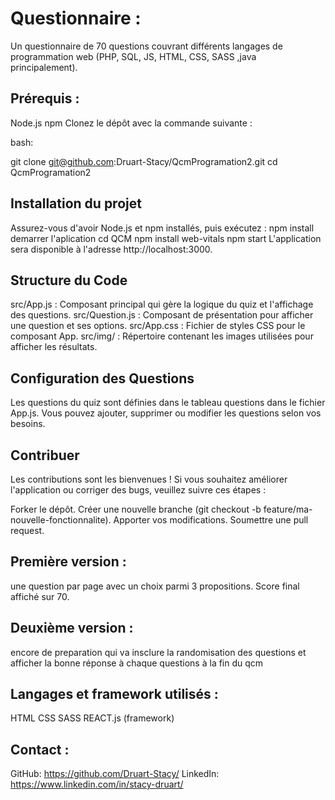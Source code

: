 # Questionnaire :
Un questionnaire de 70 questions couvrant différents langages de programmation web (PHP, SQL, JS, HTML, CSS, SASS ,java principalement).

## Prérequis :

Node.js
npm
Clonez le dépôt avec la commande suivante :

bash:

git clone git@github.com:Druart-Stacy/QcmProgramation2.git
cd QcmProgramation2

## Installation du projet
Assurez-vous d'avoir Node.js et npm installés, puis exécutez :
npm install
demarrer l'aplication
cd QCM
npm install web-vitals
npm start
L'application sera disponible à l'adresse http://localhost:3000.

## Structure du Code
src/App.js : Composant principal qui gère la logique du quiz et l'affichage des questions.
src/Question.js : Composant de présentation pour afficher une question et ses options.
src/App.css : Fichier de styles CSS pour le composant App.
src/img/ : Répertoire contenant les images utilisées pour afficher les résultats.

## Configuration des Questions
Les questions du quiz sont définies dans le tableau questions dans le fichier App.js. Vous pouvez ajouter, supprimer ou modifier les questions selon vos besoins.

## Contribuer
Les contributions sont les bienvenues ! Si vous souhaitez améliorer l'application ou corriger des bugs, veuillez suivre ces étapes :

Forker le dépôt.
Créer une nouvelle branche (git checkout -b feature/ma-nouvelle-fonctionnalite).
Apporter vos modifications.
Soumettre une pull request.

## Première version :

une question par page avec un choix parmi 3 propositions.
Score final affiché sur 70.

## Deuxième version :

encore de preparation 
qui va insclure la randomisation des questions
et afficher la bonne réponse à chaque questions à la fin du qcm

## Langages et framework utilisés :

HTML
CSS
SASS
REACT.js (framework)


## Contact :

GitHub: https://github.com/Druart-Stacy/
LinkedIn: https://www.linkedin.com/in/stacy-druart/

